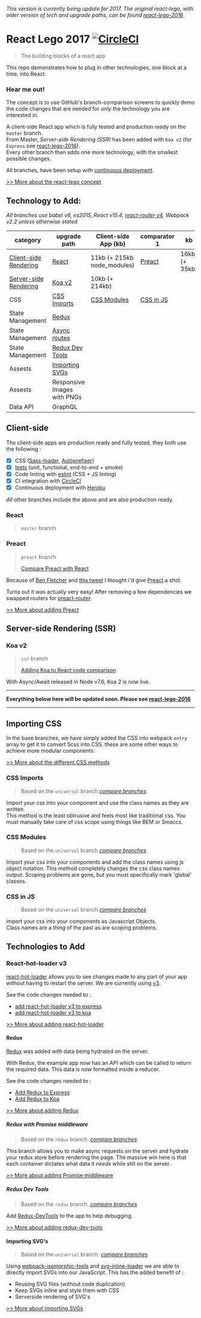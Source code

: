 _This version is currently being update for 2017.  The original react-lego, with older version of tech and upgrade paths, can be found [react-lego-2016](https://github.com/peter-mouland/react-lego-2016)_

# React Lego 2017 [![CircleCI](https://circleci.com/gh/peter-mouland/react-lego.svg?style=svg)](https://circleci.com/gh/peter-mouland/react-lego)

> The building blocks of a react app

This repo demonstrates how to plug in other technologies, one block at a time, into React.

### Hear me out!

The concept is to use GitHub's branch-comparison screens to quickly demo the code changes that are needed for *only* the technology you are interested in.

A client-side React app which is fully tested and production ready on the `master` branch.  
From Master, *Server-side Rendering (SSR)* has been added with  `Koa v2` (for `Express` see [react-lego-2016](https://github.com/peter-mouland/react-lego-2016)).  
Every other branch then adds one more technology, with the smallest possible changes.

All branches, have been setup with [continuous deployment](https://github.com/peter-mouland/react-lego/wiki/Continuous-Deployement).

[>> More about the react-lego concept](https://github.com/peter-mouland/react-lego/wiki)

## Technology to Add:

_All branches use babel v6, es2015, React v15.4, [react-router v4](https://github.com/reactjs/react-router), Webpack v2.2 unless otherwise stated_
 
 | category | upgrade path | Client-side App (kb) | comparator 1 | kb | comparator 2 |  kb | 
 | --- | --- | --- | --- | --- | --- | --- |
 | [Client-side Rendering](#client-side) | [React](#react) | 11kb (+ 215kb node_modules) | [Preact](#preact) | 16kb (+ 35kb)
 | [Server-side Rendering](#server-side-rendering-SSR) | [Koa v2](#koa-v2) | 10kb (+ 214kb) |  
 | CSS | [CSS Imports](#css-imports) | [CSS Modules](#css-modules) | [CSS in JS](#css-in-js)
 | State Management | [Redux](#redux) |
 | State Management | [Async routes](#redux-with-promise-middleware) |
 | State Management | [Redux Dev Tools](#redux-dev-tools)
 | Assests | [Importing SVGs](#importing-svgs) |
 | Assests | Responsive Images with PNGs |
 | Data API | GraphQL
 
## Client-side

The client-side apps are production ready and fully tested, they both use the following :

 * [x] CSS ([Sass-loader](https://github.com/jtangelder/sass-loader), [Autoprefixer](https://github.com/postcss/autoprefixer))
 * [x] [tests](/tests/README.md) (unit, functional, end-to-end + smoke)
 * [x] Code linting with [eslint](http://eslint.org/) (CSS + JS linting)
 * [x] CI integration with [CircleCI](https://circleci.com/)
 * [x] Continuous deployment with [Heroku](http://www.heroku.com/)

*All* other branches include the above and are also production ready.

### React 

 > `master` branch 

### Preact

 > `preact` branch 
 >
 > [Compare Preact with React](https://github.com/peter-mouland/react-lego/compare/master...preact)

Because of [Ben Fletcher](https://github.com/bjfletcher) and [this tweet](https://twitter.com/bjfletcher/status/776481240065114112) I thought i'd give [Preact](https://github.com/developit/preact) a shot.

Turns out it was actually very easy!  After removing a few dependencies we swapped routers for [preact-router](https://github.com/developit/preact-router).

[>> More about adding Preact](https://github.com/peter-mouland/react-lego/wiki/Preact)

## Server-side Rendering (SSR)

### Koa v2

 > `ssr` branch
 >
 > [Adding Koa to React code comparison](https://github.com/peter-mouland/react-lego/compare/master...ssr)

With Async/Await released in Node v7.6, Koa 2 is now live.  

__________
**Everything below here will be updated soon.  Please see [react-lego-2016](https://github.com/peter-mouland/react-lego-2016)**
__________

## Importing CSS

In the base branches, we have simply added the CSS into webpack `entry` array to get it to convert Scss into CSS.
these are some other ways to achieve more modular components:

[>> More about the different CSS methods](https://github.com/peter-mouland/react-lego/wiki/CSS)

### CSS Imports

 > Based on the `universal` branch _[compare branches](https://github.com/peter-mouland/react-lego/compare/express...css-imports)_

Import your css into your component and use the class names as they are written.  
This method is the least obtrusive and feels most like traditional css.
You must manually take care of css scope using things like BEM or Smaccs.

### CSS Modules

 > Based on the `universal` branch _[compare branches](https://github.com/peter-mouland/react-lego/compare/express...css-modules)_

Import your css into your components and add the class names using js object notation.
This method completely changes the css class names output.
Scoping problems are gone, but you must specifically mark 'global' classes.

### CSS in JS

 > Based on the `universal` branch _[compare branches](https://github.com/peter-mouland/react-lego/compare/express...css-in-js)_

import your css into your components as Javascript Objects.  
Class names are a thing of the past as are scoping problems.


## Technologies to Add

### React-hot-loader v3

[react-hot-loader](https://github.com/gaearon/react-hot-loader/) allows you to see changes made to any part of your app without having to restart the server.
We are currently using [v3](https://github.com/gaearon/react-hot-loader/tree/next).

See the code changes needed to :
 * [add react-hot-loader v3 to express](https://github.com/peter-mouland/react-lego/compare/express...express--react-hot-loader-v3)
 * [add react-hot-loader v3 to koa](https://github.com/peter-mouland/react-lego/compare/koa...koa--react-hot-loader-v3)

[>> More about adding react-hot-loader](https://github.com/peter-mouland/react-lego/wiki/react-hot-loader-v3)

#### Redux
 
[Redux](https://github.com/reactjs/react-redux) was added with data being hydrated on the server.

With Redux, the example app now has an API which can be called to return the required data.
This data is now formatted inside a reducer.

See the code changes needed to :
 * [Add Redux to Express](https://github.com/peter-mouland/react-lego/compare/express...express--redux)
 * [Add Redux to Koa](https://github.com/peter-mouland/react-lego/compare/koa...koa--redux)

[>> More about adding Redux](https://github.com/peter-mouland/react-lego/wiki/Redux)

##### Redux with Promise middleware

 > Based on the `redux` branch. _[compare branches](https://github.com/peter-mouland/react-lego/compare/express--redux...express--redux-promised)_

This branch allows you to make async requests on the server and hydrate your redux store before rendering the page.
The massive win here is that each container dictates what data it _needs_ while still on the server.

[>> More about adding Promise middleware](https://github.com/peter-mouland/react-lego/wiki/Redux-Promise-Middleware)

##### Redux Dev Tools

 > Based on the `redux` branch. _[compare branches](https://github.com/peter-mouland/react-lego/compare/express--redux...express--redux-devtools)_

Add [Redux-DevTools](https://github.com/gaearon/redux-devtools) to the app to help debugging.

[>> More about adding redux-dev-tools](https://github.com/peter-mouland/react-lego/wiki/Redux-dev-tools)

#### Importing SVG's

 > Based on the `universal` branch. _[compare branches](https://github.com/peter-mouland/react-lego/compare/express...svg)_

Using [webpack-isomorphic-tools](https://github.com/halt-hammerzeit/webpack-isomorphic-tools) and [svg-inline-loader](https://github.com/sairion/svg-inline-loader) we are able to directly import SVGs into our JavaScript.
This has the added benefit of :

 * Reusing SVG files (without code duplication)
 * Keep SVGs inline and style them with CSS
 * Serverside rendering of SVG's

[>> More about importing SVGs](https://github.com/peter-mouland/react-lego/wiki/Importing-SVGs)
